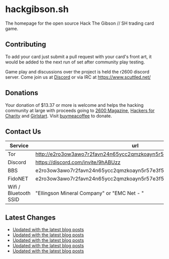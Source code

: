 # hackgibson.sh
The homepage for the open source Hack The Gibson // SH trading card game.


## Contributing

To add your card just submit a pull request with your card's front art, it would be added to the next run of set after community play testing.

Game play and discussions over the project is held the r2600 discord server. Come join us at [Discord](https://discord.com/invite/9hABUzz) or via IRC at https://www.scuttled.net/


## Donations

Your donation of $13.37 or more is welcome and helps the hacking community at large with proceeds going to [2600 Magazine](https://2600.com/), [Hackers for Charity](https://hackersforcharity.org) and [Girlstart](https://girlstart.org).  Visit [buymeacoffee](https://www.buymeacoffee.com/hackgibson.sh) to donate.


## Contact Us

Service | url
-|-
Tor | http://e2ro3ow3awo7r2favn24n65ycc2qmzkoayn5r57e3f56nvjwdcgg32ad.onion
Discord | https://discord.com/invite/9hABUzz
BBS | e2ro3ow3awo7r2favn24n65ycc2qmzkoayn5r57e3f56nvjwdcgg32ad.onion:23
FidoNET | e2ro3ow3awo7r2favn24n65ycc2qmzkoayn5r57e3f56nvjwdcgg32ad.onion:24554
Wifi / Bluetooth SSID | "Ellingson Mineral Company" or "EMC Net - <fidonet address>"

## Latest Changes
<!-- BLOG-POST-LIST:START -->
- [Updated with the latest blog posts](https://github.com/DFW2600/hackgibson.sh/commit/1d9d0f5ac6b8bb71b0e0431f200b4c29a1cbac00)
- [Updated with the latest blog posts](https://github.com/DFW2600/hackgibson.sh/commit/30a93a929c27fb77ac7683388cd54c26748325f5)
- [Updated with the latest blog posts](https://github.com/DFW2600/hackgibson.sh/commit/ed846c18b9c2e31370233668bf67c80e7acfdfb4)
- [Updated with the latest blog posts](https://github.com/DFW2600/hackgibson.sh/commit/ecc61f929a68d7337bf510d80c76d12d03bb53ce)
- [Updated with the latest blog posts](https://github.com/DFW2600/hackgibson.sh/commit/febfa6c5b33d2d5bb249beaaba77b09b219eaaf7)
<!-- BLOG-POST-LIST:END -->
